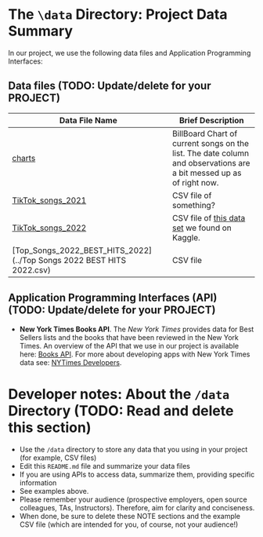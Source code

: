 # The `\data` Directory: Project Data Summary

In our project, we use the following data files and Application Programming Interfaces:

## Data files (TODO: Update/delete for your PROJECT)
|Data File Name | Brief Description|
|---------------| -----------------|
|[charts](../charts.csv) | BillBoard Chart of current songs on the list. The date column and observations are a bit messed up as of right now.
|[TikTok_songs_2021](../TikTok_songs_2021.csv) | CSV file of something?
|[TikTok_songs_2022](../TikTok_songs_2022.csv) | CSV file of [this data set](https://www.kaggle.com/datasets/sveta151/tiktok-popular-songs-2022) we found on Kaggle.
|[Top_Songs_2022_BEST_HITS_2022](../Top Songs 2022 BEST HITS 2022.csv)| CSV file 

## Application Programming Interfaces (API) (TODO: Update/delete for your PROJECT)

* **New York Times Books API**. The _New York Times_ provides data for Best
Sellers lists and the books that have been reviewed in the New York Times. An overview of the API that we use in our project is available here: [Books API](https://developer.nytimes.com/docs/books-product/1/overview). For more about developing apps with New York Times data see: [NYTimes Developers](https://developer.nytimes.com/).

# Developer notes: About the `/data` Directory (TODO: Read and delete this section)

* Use the `/data` directory to store any data that you using in your project (for example, CSV files)
* Edit this `README.md` file and summarize your data files
* If you are using APIs to access data, summarize them, providing specific information
* See examples above.
* Please remember your audience (prospective employers, open source colleagues, TAs, Instructors). Therefore,
aim for clarity and conciseness.
* When done, be sure to delete these NOTE sections and the example CSV file (which are intended for you, of course, not your audience!)
